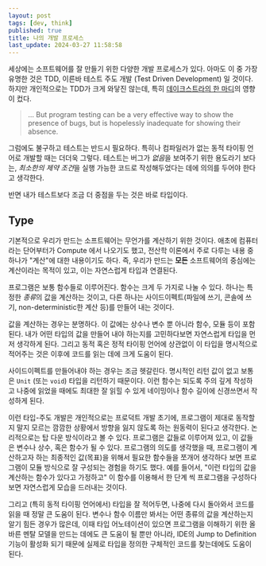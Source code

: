 ```yaml
---
layout: post
tags: [dev, think]
published: true
title: 나의 개발 프로세스
last_update: 2024-03-27 11:58:58
---
```


 세상에는 소프트웨어를 잘 만들기 위한 다양한 개발 프로세스가 있다. 아마도 이 중 가장 유명한 것은 TDD, 이른바 테스트 주도 개발 (Test Driven Development) 일 것이다. 하지만 개인적으로는 TDD가 크게 와닿진 않는데, 특히 [데이크스트라의 한 마디](https://www.cs.utexas.edu/~EWD/transcriptions/EWD03xx/EWD340.html)의 영향이 컸다.

> ... But program testing can be a very effective way to show the presence of bugs, but is hopelessly inadequate for showing their absence.

 그럼에도 불구하고 테스트는 반드시 필요하다. 특히나 컴파일러가 없는 동적 타이핑 언어로 개발할 때는 더더욱 그렇다. 테스트는 버그가 *없음*을 보여주기 위한 용도라기 보다는, *최소한의 제약 조건*을 실행 가능한 코드로 작성해두었다는 데에 의의를 두어야 한다고 생각한다.

 반면 내가 테스트보다 조금 더 중점을 두는 것은 바로 타입이다.

## Type
 기본적으로 우리가 만드는 소프트웨어는 무언가를 계산하기 위한 것이다. 애초에 컴퓨터라는 단어부터가 Compute 에서 나오기도 했고, 전산학 이론에서 주로 다루는 내용 중 하나가 "계산"에 대한 내용이기도 하다. 즉, 우리가 만드는 **모든** 소프트웨어의 중심에는 계산이라는 목적이 있고, 이는 자연스럽게 타입과 연결된다.

 프로그램은 보통 함수들로 이루어진다. 함수는 크게 두 가지로 나눌 수 있다. 하나는 특정한 *종류*의 값을 계산하는 것이고, 다른 하나는 사이드이펙트(파일에 쓰기, 콘솔에 쓰기, non-deterministic한 계산 등)를 만들어 내는 것이다.

 값을 계산하는 경우는 분명하다. 이 값에는 상수나 변수 뿐 아니라 함수, 모듈 등이 포함된다. 내가 어떤 타입의 값을 만들어 내야 하는지를 고민하다보면 자연스럽게 타입을 먼저 생각하게 된다. 그리고 동적 혹은 정적 타이핑 언어에 상관없이 이 타입을 명시적으로 적어주는 것은 이후에 코드를 읽는 데에 크게 도움이 된다.

 사이드이펙트를 만들어내야 하는 경우는 조금 헷갈린다. 명시적인 리턴 값이 없고 보통은 `Unit` (또는 `void`) 타입을 리턴하기 때문이다. 이런 함수는 되도록 주의 깊게 작성하고 나중에 읽었을 때에도 최대한 잘 읽힐 수 있게 네이밍이나 함수 길이에 신경쓰면서 작성하게 된다.

 이런 타입-주도 개발은 개인적으로는 프로덕트 개발 초기에, 프로그램이 제대로 동작할지 말지 모르는 깜깜한 상황에서 방향을 잃지 않도록 하는 원동력이 된다고 생각한다. 논리적으로는 탑 다운 방식이라고 볼 수 있다. 프로그램은 값들로 이루어져 있고, 이 값들은 변수나 상수, 혹은 함수가 될 수 있다. 프로그램의 의도를 생각했을 때, 프로그램이 계산하고자 하는 최종적인 값(목표)을 위해서 필요한 함수들을 쪼개어 생각하다 보면 프로그램이 모듈 방식으로 잘 구성되는 경험을 하기도 했다. 예를 들어서, "이런 타입의 값을 계산하는 함수가 있다고 가정하고" 이 함수를 이용해서 한 단계 씩 프로그램을 구성하다 보면 자연스럽게 모습을 드러내는 것이다.

 그리고 (특히 동적 타이핑 언어에서) 타입을 잘 적어두면, 나중에 다시 돌아와서 코드를 읽을 때 정말 큰 도움이 된다. 변수나 함수 이름만 봐서는 어떤 종류의 값을 계산하는지 알기 힘든 경우가 많은데, 이때 타입 어노테이션이 있으면 프로그램을 이해하기 위한 올바른 멘탈 모델을 만드는 데에도 큰 도움이 될 뿐만 아니라, IDE의 Jump to Definition 기능이 활성화 되기 때문에 실제로 타입을 정의한 구체적인 코드를 찾는데에도 도움이 된다.
